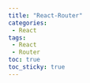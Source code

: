 ```yaml
---
title: "React-Router"
categories:
 - React
tags:
 - React
 - Router
toc: true
toc_sticky: true
---
```



